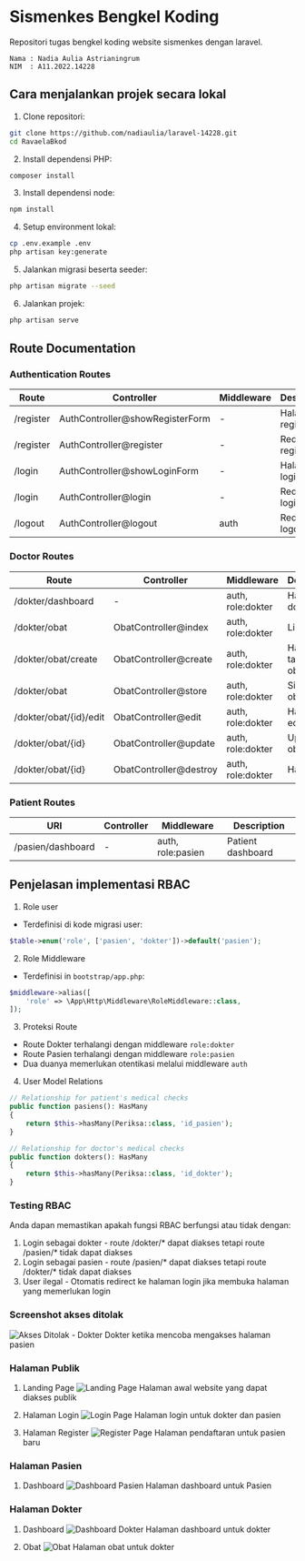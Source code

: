 # Sismenkes Bengkel Koding

Repositori tugas bengkel koding website sismenkes dengan laravel.

```
Nama : Nadia Aulia Astrianingrum
NIM  : A11.2022.14228
```

## Cara menjalankan projek secara lokal

1. Clone repositori:
```bash
git clone https://github.com/nadiaulia/laravel-14228.git
cd RavaelaBkod
```

2. Install dependensi PHP:
```bash
composer install
```

3. Install dependensi node:
```bash
npm install
```

4. Setup environment lokal:
```bash
cp .env.example .env
php artisan key:generate
```

5. Jalankan migrasi beserta seeder:
```bash
php artisan migrate --seed
```

6. Jalankan projek:
```bash
php artisan serve
```

## Route Documentation

### Authentication Routes
| Route | Controller | Middleware | Deskripsi |
|-------|------------|------------|-----------|
| /register | AuthController@showRegisterForm | - | Halaman register |
| /register | AuthController@register | - | Redirect register |
| /login | AuthController@showLoginForm | - | Halaman login |
| /login | AuthController@login | - | Redirect login |
| /logout | AuthController@logout | auth | Redirect logout |

### Doctor Routes
| Route | Controller | Middleware | Description |
|-------|------------|------------|-------------|
| /dokter/dashboard | - | auth, role:dokter | Halaman dokter |
| /dokter/obat | ObatController@index | auth, role:dokter | List obat |
| /dokter/obat/create | ObatController@create | auth, role:dokter | Halaman tambah obat |
| /dokter/obat | ObatController@store | auth, role:dokter | Simpan obat |
| /dokter/obat/{id}/edit | ObatController@edit | auth, role:dokter | Halaman edit obat |
| /dokter/obat/{id} | ObatController@update | auth, role:dokter | Update obat |
| /dokter/obat/{id} | ObatController@destroy | auth, role:dokter | Hapus obat |

### Patient Routes
| URI | Controller | Middleware | Description |
|-----|------------|------------|-------------|
| /pasien/dashboard | - | auth, role:pasien | Patient dashboard |

## Penjelasan implementasi RBAC

1. Role user
- Terdefinisi di kode migrasi user:
```php
$table->enum('role', ['pasien', 'dokter'])->default('pasien');
```

2. Role Middleware
- Terdefinisi in `bootstrap/app.php`:
```php
$middleware->alias([
    'role' => \App\Http\Middleware\RoleMiddleware::class,
]);
```

3. Proteksi Route
- Route Dokter terhalangi dengan middleware `role:dokter`
- Route Pasien terhalangi dengan middleware `role:pasien`
- Dua duanya memerlukan otentikasi melalui middleware `auth`

4. User Model Relations
```php
// Relationship for patient's medical checks
public function pasiens(): HasMany
{
    return $this->hasMany(Periksa::class, 'id_pasien');
}

// Relationship for doctor's medical checks
public function dokters(): HasMany
{
    return $this->hasMany(Periksa::class, 'id_dokter');
}
```
### Testing RBAC

Anda dapan memastikan apakah fungsi RBAC berfungsi atau tidak dengan:
1. Login sebagai dokter - route /dokter/* dapat diakses tetapi route /pasien/* tidak dapat diakses
2. Login sebagai pasien - route /pasien/* dapat diakses tetapi route /dokter/* tidak dapat diakses
3. User ilegal - Otomatis redirect ke halaman login jika membuka halaman yang memerlukan login

### Screenshot akses ditolak

![Akses Ditolak - Dokter](TSS/T1.png)
Dokter ketika mencoba mengakses halaman pasien

### Halaman Publik
1. Landing Page
![Landing Page](TSS/T2.png)
Halaman awal website yang dapat diakses publik

2. Halaman Login
![Login Page](TSS/T3.png) 
Halaman login untuk dokter dan pasien

3. Halaman Register 
![Register Page](TSS/T4.png)
Halaman pendaftaran untuk pasien baru

### Halaman Pasien
1. Dashboard
![Dashboard Pasien](TSS/T5.png)
Halaman dashboard untuk Pasien

### Halaman Dokter
1. Dashboard
![Dashboard Dokter](TSS/T6.png)
Halaman dashboard untuk dokter

2. Obat
![Obat](TSS/T7.png)
Halaman obat untuk dokter


